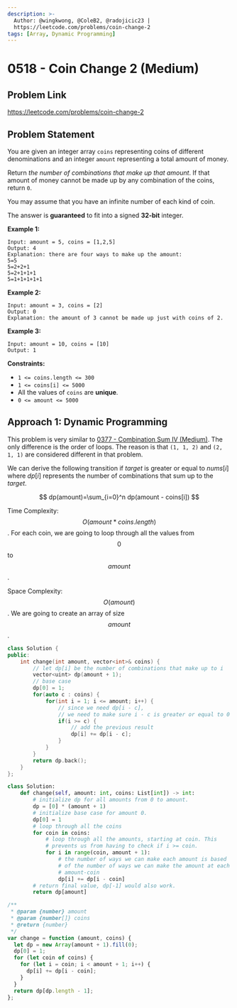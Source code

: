 ```yaml
---
description: >-
  Author: @wingkwong, @ColeB2, @radojicic23 |
  https://leetcode.com/problems/coin-change-2
tags: [Array, Dynamic Programming]
---
```


# 0518 - Coin Change 2 (Medium)

## Problem Link

https://leetcode.com/problems/coin-change-2

## Problem Statement

You are given an integer array `coins` representing coins of different denominations and an integer `amount` representing a total amount of money.

Return _the number of combinations that make up that amount_. If that amount of money cannot be made up by any combination of the coins, return `0`.

You may assume that you have an infinite number of each kind of coin.

The answer is **guaranteed** to fit into a signed **32-bit** integer.

**Example 1:**

```
Input: amount = 5, coins = [1,2,5]
Output: 4
Explanation: there are four ways to make up the amount:
5=5
5=2+2+1
5=2+1+1+1
5=1+1+1+1+1
```

**Example 2:**

```
Input: amount = 3, coins = [2]
Output: 0
Explanation: the amount of 3 cannot be made up just with coins of 2.
```

**Example 3:**

```
Input: amount = 10, coins = [10]
Output: 1
```

**Constraints:**

- `1 <= coins.length <= 300`
- `1 <= coins[i] <= 5000`
- All the values of `coins` are **unique**.
- `0 <= amount <= 5000`

## Approach 1: Dynamic Programming

This problem is very similar to [0377 - Combination Sum IV (Medium)](https://leetcode.com/problems/combination-sum-iv/). The only difference is the order of loops. The reason is that `(1, 1, 2)` and `(2, 1, 1)` are considered different in that problem.

We can derive the following transition if $target$ is greater or equal to $nums[i]$ where $dp[i]$ represents the number of combinations that sum up to the $target$.

$$
dp(amount)=\sum_{i=0}^n dp(amount - coins[i])
$$

Time Complexity: $$O(amount * coins.length)$$. For each coin, we are going to loop through all the values from $$0$$ to $$amount$$.

Space Complexity: $$O(amount)$$. We are going to create an array of size $$amount$$.

<Tabs>
<TabItem value="cpp" label="C++">
<SolutionAuthor name="@wingkwong"/>

```cpp
class Solution {
public:
    int change(int amount, vector<int>& coins) {
        // let dp[i] be the number of combinations that make up to i
        vector<uint> dp(amount + 1);
        // base case
        dp[0] = 1;
        for(auto c : coins) {
            for(int i = 1; i <= amount; i++) {
                // since we need dp[i - c],
                // we need to make sure i - c is greater or equal to 0
                if(i >= c) {
                    // add the previous result
                    dp[i] += dp[i - c];
                }
            }
        }
        return dp.back();
    }
};
```

</TabItem>

<TabItem value="python" label="Python">
<SolutionAuthor name="@ColeB2"/>

```py
class Solution:
    def change(self, amount: int, coins: List[int]) -> int:
        # initialize dp for all amounts from 0 to amount.
        dp = [0] * (amount + 1)
        # initialize base case for amount 0.
        dp[0] = 1
        # loop through all the coins
        for coin in coins:
            # loop through all the amounts, starting at coin. This
            # prevents us from having to check if i >= coin.
            for i in range(coin, amount + 1):
                # the number of ways we can make each amount is based
                # of the number of ways we can make the amount at each
                # amount-coin
                dp[i] += dp[i - coin]
        # return final value, dp[-1] would also work.
        return dp[amount]
```

</TabItem>

<TabItem value="js" label="JavaScript">
<SolutionAuthor name="@radojicic23"/>

```js
/**
 * @param {number} amount
 * @param {number[]} coins
 * @return {number}
 */
var change = function (amount, coins) {
  let dp = new Array(amount + 1).fill(0);
  dp[0] = 1;
  for (let coin of coins) {
    for (let i = coin; i < amount + 1; i++) {
      dp[i] += dp[i - coin];
    }
  }
  return dp[dp.length - 1];
};
```

</TabItem>
</Tabs>
